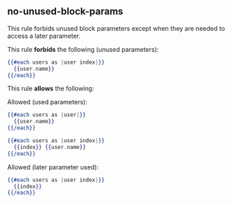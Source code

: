 ## no-unused-block-params

This rule forbids unused block parameters except when they are needed to access a later parameter.

This rule **forbids** the following (unused parameters):

``` hbs
{{#each users as |user index|}}
  {{user.name}}
{{/each}}
```

This rule **allows** the following:

Allowed (used parameters):

``` hbs
{{#each users as |user|}}
  {{user.name}}
{{/each}}
```

``` hbs
{{#each users as |user index|}}
  {{index}} {{user.name}}
{{/each}}
```

Allowed (later parameter used):

``` hbs
{{#each users as |user index|}}
  {{index}}
{{/each}}
```
